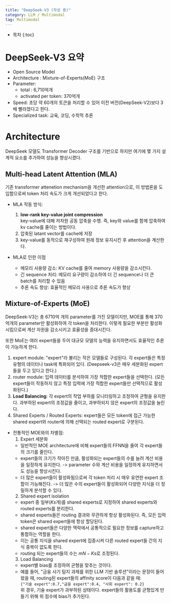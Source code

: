 ```yaml
---
title: "DeepSeek-V3 (작성 중)"
category: LLM / Multimodal
tag: Multimodal
---
```



 




* 목차
{:toc}













# DeepSeek-V3 요약 
- Open Source Model 
- Architecture : Mixture-of-Experts(MoE) 구조
- Parameter:
  - total : 6,710억개
  - activated per token: 370억개
- Speed: 초당 약 60개의 토큰을 처리할 수 있어 이전 버전(DeepSeek-V2)보다 3배 빨라졌다고 한다.
- Specialized task: 교육, 코딩, 수학적 추론


# Architecture 

DeepSeek 모델도 Transformer Decoder 구조를 기반으로 하지만 여기에 몇 가지 설계적 요소를 추가하여 성능을 향상시켰다.

## Multi-head Latent Attention (MLA)

기존 transformer attenetion mechanism을 개선한 attention으로, 이 방법론을 도입함으로써 token 처리 속도가 크게 개선되었다고 한다. 

- MLA 작동 방식:
  1) **low-rank key-value joint compression**<br>
     key-value에 대해 저차원 공동 압축을 수행. 즉, key와 value를 함께 압축하여 kv cache를 줄이는 방법이다. 
  2) 압축된 latant vector를 cache에 저장
  3) key-value를 동적으로 재구성하여 원래 정보 유지시킨 후 attention을 계산한다. 

- MLA로 인한 이점
  - 메모리 사용량 감소: KV cache를 줄여 memory 사용량을 감소시킨다.
  - 긴 sequence 처리: 메모리 요구량이 감소하여 더 긴 sequence나 더 큰 batch를 처리할 수 있음
  - 추론 속도 향상: 효율적인 메모리 사용으로 추론 속도가 향상
 
## Mixture-of-Experts (MoE)

DeepSeek-V3는 총 6710억 개의 parameter를 가진 모델이지만, MOE를 통해 370억개의 parameter만 활성화하여 각 token을 처리한다. 이렇게 필요한 부분만 활성화 시킴으로써 계산 자원을 감소시키고 효율성을 증대시킨다.

또한 MoE는 여러 expert들을 두어 대규모 모델의 능력을 유지하면서도 효율적인 추론이 가능하게 한다. 

1) expert module: "expert"라 불리는 작은 모델들로 구성된다. 각 expert들은 특정 유형의 데이터나 task에 특화되어 있다. (Deepseek-v3은 매우 세분화된 expert들을 두고 있다고 한다.)
2) router module: 입력 데이터를 분석하여 가장 적합한 expert들을 선택한다. (모든 expert들이 작동하지 않고 특정 입력에 가장 적합한 expert들만 선택적으로 활성화된다.)
3) **Load Balancing**: 각 expert의 작업 부하를 모니터링하고 조정하여 균형을 유지한다. 과부하된 expert의 조정값을 줄이고, 과부하되지 않은 expert의 조정값을 늘린다.
4) Shared Experts / Routed Experts: expert들은 모든 token에 접근 가능한 shared expert와 router에 의해 선택되는 routed expert로 구분된다.

- 전통적인 MOE와의 차별점:
  1) Expert 세분화
    - 일반적인 MOE architecture에 비해 expert들의 FFNN을 줄여 각 expert들의 크기를 줄인다. 
    - expert들의 크기가 작아진 만큼, 활성화되는 expert들의 수를 늘려 계산 비용을 일정하게 유지한다. -> parameter 수와 계산 비용을 일정하게 유지하면서도 성능을 향상시킨다.
    - 더 많은 expert들이 활성화됨으로써 각 token 처리 시 매우 유연한 expert 조합이 가능해진다. -> 더 많은 수의 expert들이 활성화되어 다양한 지식을 더 정밀하게 분석할 수 있다. 
  2) Shared expert isolation
    - expert 중 일부($Ks$개)를 shared experts로 지정하여 shared experts와 routed experts를 분리한다.
    - shared experts들은 routing 결과와 무관하게 항상 활성화된다. 즉, 모든 입력 token은 shared expert들에 항상 할당된다. 
    - shared expert들은 다양한 맥락에서 공통적으로 필요한 정보를 capture하고 통합하는 역할을 한다.
    - 이는 공통 지식을 shared expert에 집중시켜 다른 routed expert들 간의 지식 중복이 없도록 한다.
    - routing 되는 expert들의 수는 $mN-Ks$로 조정된다.
  3) Load Balancing
    - expert별 bias를 조정하여 균형을 맞추는 것이다.
    - 예를 들어, "금융 사기 탐지 과제를 위한 LLM 기반 솔루션"이라는 문장이 들어왔을 때, routing된 expert들의 affinity score이 다음과 같을 때:<br>
       `{"기술 expert":0.7,"금융 expert":0.4, "사회 expert": 0.2}`<br>
      위 경우, 기술 expert가 과부하된 상태이다. expert들의 활용도를 균형있게 만들기 위해 위 점수에 bias가 추가된다. 

